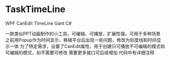 # TaskTimeLine
WPF CanEdit TimeLine Gant C#

一款类似PPT动画制作的小工具，可编辑、可播放，扩展性强，可用于多种场景
之前用Popup作为时间显示，移植平台后出现一些问题，修改为刻度线和时间显示一体
为了特定需求，设置了CanEdit属性，用于创建只可播放不可编辑的模式和可编辑的模式，如不需要可修改
需要更多接口可后续增加 代码中有详细注释 
